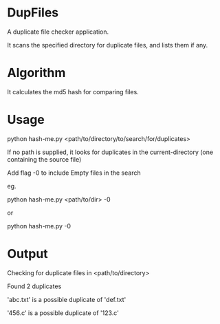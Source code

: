 # DupFiles
A duplicate file checker application.

It scans the specified directory for duplicate files, and lists them if any.

# Algorithm
It calculates the md5 hash for comparing files.

# Usage
python hash-me.py <path/to/directory/to/search/for/duplicates>

If no path is supplied, it looks for duplicates in the current-directory (one containing the source file)

Add flag -0 to include Empty files in the search

eg. 

python hash-me.py <path/to/dir> -0

or

python hash-me.py -0

# Output
Checking for duplicate files in <path/to/directory>

Found 2 duplicates

'abc.txt' is a possible duplicate of 'def.txt'

'456.c' is a possible duplicate of '123.c'
